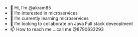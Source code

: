 - 👋 Hi, I’m @akram85
- 👀 I’m interested in microservices
- 🌱 I’m currently learning microservices
- 💞️ I’m looking to collaborate on Java Full stack deveoplment
- 📫 How to reach me ...call me @8790633293

<!---
akram85/akram85 is a ✨ special ✨ repository because its `README.md` (this file) appears on your GitHub profile.
You can click the Preview link to take a look at your changes.
--->
